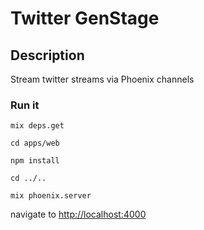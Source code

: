 # Twitter GenStage
## Description
Stream twitter streams via Phoenix channels

### Run it
`mix deps.get`

`cd apps/web`

`npm install`

`cd ../..`

`mix phoenix.server`

navigate to [http://localhost:4000](http://localhost:4000)

